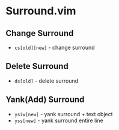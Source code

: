# Surround.vim

## Change Surround

- `cs[old][new]` - change surround

## Delete Surround

- `ds[old]` - delete surround

## Yank(Add) Surround

- `ysiw[new]` - yank surround + text object
- `yss[new]` - yank surround entire line